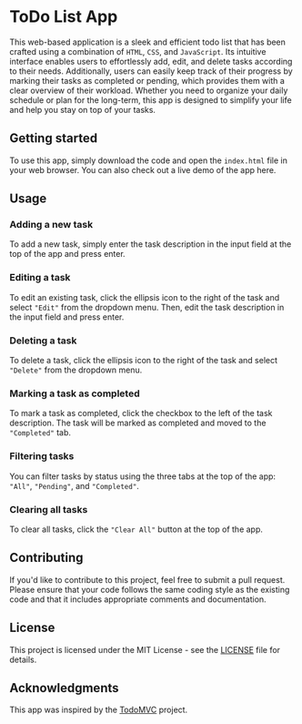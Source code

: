 # ToDo List App
This web-based application is a sleek and efficient todo list that has been crafted using a combination of `HTML`, `CSS`, and `JavaScript`. Its intuitive interface enables users to effortlessly add, edit, and delete tasks according to their needs. Additionally, users can easily keep track of their progress by marking their tasks as completed or pending, which provides them with a clear overview of their workload. Whether you need to organize your daily schedule or plan for the long-term, this app is designed to simplify your life and help you stay on top of your tasks.

## Getting started
To use this app, simply download the code and open the `index.html` file in your web browser. You can also check out a live demo of the app here.

## Usage
### Adding a new task
To add a new task, simply enter the task description in the input field at the top of the app and press enter.

### Editing a task
To edit an existing task, click the ellipsis icon to the right of the task and select `"Edit"` from the dropdown menu. Then, edit the task description in the input field and press enter.

### Deleting a task
To delete a task, click the ellipsis icon to the right of the task and select `"Delete"` from the dropdown menu.

### Marking a task as completed
To mark a task as completed, click the checkbox to the left of the task description. The task will be marked as completed and moved to the `"Completed"` tab.

### Filtering tasks
You can filter tasks by status using the three tabs at the top of the app: `"All"`, `"Pending"`, and `"Completed"`.

### Clearing all tasks
To clear all tasks, click the `"Clear All"` button at the top of the app.

## Contributing
If you'd like to contribute to this project, feel free to submit a pull request. Please ensure that your code follows the same coding style as the existing code and that it includes appropriate comments and documentation.

## License
This project is licensed under the MIT License - see the [LICENSE](https://github.com/TheHumanoidTyphoon/todo-list/blob/master/LICENSE) file for details.

## Acknowledgments
This app was inspired by the [TodoMVC]() project.
